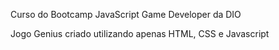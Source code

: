 

Curso do Bootcamp JavaScript Game Developer da DIO

Jogo Genius criado utilizando apenas HTML, CSS e Javascript 
